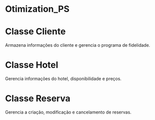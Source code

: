 # Otimization_PS

# Classe Cliente
Armazena informações do cliente e gerencia o programa de fidelidade.

# Classe Hotel
Gerencia informações do hotel, disponibilidade e preços.

# Classe Reserva
Gerencia a criação, modificação e cancelamento de reservas.
